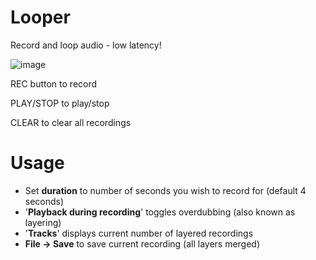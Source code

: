 # Looper
Record and loop audio - low latency!

![image](https://github.com/ViciousSquid/Looper/assets/161540961/71fbc7c9-719d-43e1-aafa-44eacbd53fcf)

REC button to record

PLAY/STOP to play/stop

CLEAR to clear all recordings

# Usage 

* Set **duration** to number of seconds you wish to record for (default 4 seconds)
* '**Playback during recording**' toggles overdubbing (also known as layering)
* '**Tracks**' displays current number of layered recordings
* **File -> Save** to save current recording (all layers merged)
